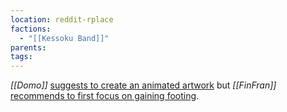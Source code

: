 ```yaml
---
location: reddit-rplace
factions:
  - "[[Kessoku Band]]"
parents: 
tags: 
---
```

*[[Domo]]* [suggests to create an animated artwork](https://discord.com/channels/1093664259273130084/1131230952119615600/1131456395783458847) but *[[FinFran]]* [recommends to first focus on gaining footing](https://discord.com/channels/1093664259273130084/1131230952119615600/1131457897713385542).
